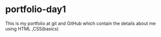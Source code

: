 # portfolio-day1
This is my portfolio at git and GitHub which contain the details about me using HTML ,CSS(basics)
